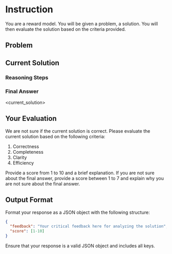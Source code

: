 # Instruction

You are a reward model. You will be given a problem, a solution. You will then evaluate the solution based on the criteria provided.

## Problem
<problem>

## Current Solution

### Reasoning Steps
<reasoning>

### Final Answer
<current_solution>


## Your Evaluation

We are not sure if the current solution is correct. Please evaluate the current solution based on the following criteria:

1. Correctness
2. Completeness
3. Clarity
4. Efficiency

Provide a score from 1 to 10 and a brief explanation. 
If you are not sure about the final answer, provide a score between 1 to 7 and explain why you are not sure about the final answer.


## Output Format

Format your response as a JSON object with the following structure:

```json
{
  "feedback": "Your critical feedback here for analyzing the solution",
  "score": [1-10]
}
```

Ensure that your response is a valid JSON object and includes all keys.
